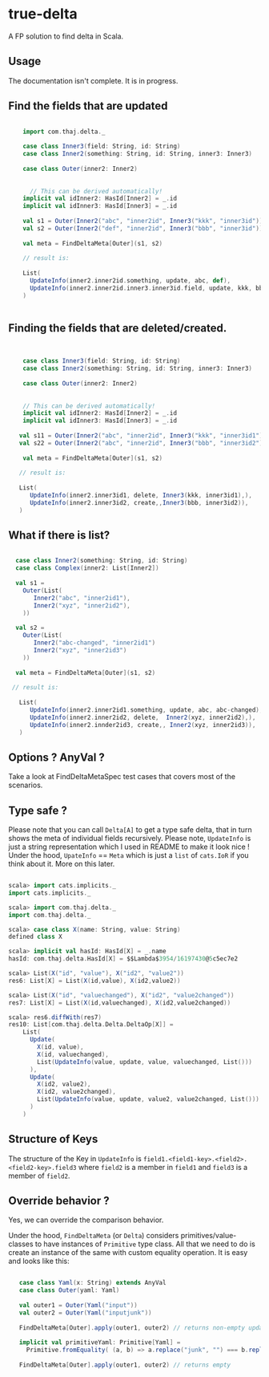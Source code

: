 # true-delta

A FP solution to find delta in Scala.

## Usage

The documentation isn't complete. 
It is in progress.

## Find the fields that are updated

```scala

    import com.thaj.delta._
    
    case class Inner3(field: String, id: String)
    case class Inner2(something: String, id: String, inner3: Inner3)
    
    case class Outer(inner2: Inner2)
  
  
      // This can be derived automatically!
    implicit val idInner2: HasId[Inner2] = _.id
    implicit val idInner3: HasId[Inner3] = _.id
      
    val s1 = Outer(Inner2("abc", "inner2id", Inner3("kkk", "inner3id")))
    val s2 = Outer(Inner2("def", "inner2id", Inner3("bbb", "inner3id")))
    
    val meta = FindDeltaMeta[Outer](s1, s2) 
    
    // result is:
     
    List(
      UpdateInfo(inner2.inner2id.something, update, abc, def),
      UpdateInfo(inner2.inner2id.inner3.inner3id.field, update, kkk, bbb ),
    )
  
```

## Finding the fields that are deleted/created.

```scala

    
    case class Inner3(field: String, id: String)
    case class Inner2(something: String, id: String, inner3: Inner3)
  
    case class Outer(inner2: Inner2)
  
  
    // This can be derived automatically!
    implicit val idInner2: HasId[Inner2] = _.id
    implicit val idInner3: HasId[Inner3] = _.id
    
   val s11 = Outer(Inner2("abc", "inner2id", Inner3("kkk", "inner3id1")))
   val s22 = Outer(Inner2("abc", "inner2id", Inner3("bbb", "inner3id2")))
   
    val meta = FindDeltaMeta[Outer](s1, s2) 
       
   // result is:
        
   List(
      UpdateInfo(inner2.inner3id1, delete, Inner3(kkk, inner3id1),),
      UpdateInfo(inner2.inner3id2, create,,Inner3(bbb, inner3id2)),
   )

```

## What if there is list?

```scala

  case class Inner2(something: String, id: String)
  case class Complex(inner2: List[Inner2])
  
  val s1 = 
    Outer(List(
       Inner2("abc", "inner2id1"), 
       Inner2("xyz", "inner2id2"),
    ))
    
  val s2 =
    Outer(List(
       Inner2("abc-changed", "inner2id1")
       Inner2("xyz", "inner2id3")
    ))  
    
  val meta = FindDeltaMeta[Outer](s1, s2) 
  
 // result is:
        
   List(
      UpdateInfo(inner2.inner2id1.something, update, abc, abc-changed),
      UpdateInfo(inner2.inner2id2, delete,  Inner2(xyz, inner2id2),),
      UpdateInfo(inner2.innder2id3, create,, Inner2(xyz, inner2id3)),
   )
```       

## Options ? AnyVal ?

Take a look at FindDeltaMetaSpec test cases that covers most of the scenarios. 



## Type safe ?

Please note that you can call `Delta[A]` to get a type safe delta, that in turn shows the meta of individual fields recursively.
Please note, `UpdateInfo` is just a string representation which I used in README to make it look nice ! 
Under the hood, `UpateInfo` == `Meta` which is just a `list` of `cats.IoR` if you think about it.
More on this later.

```scala

scala> import cats.implicits._
import cats.implicits._

scala> import com.thaj.delta._
import com.thaj.delta._

scala> case class X(name: String, value: String)
defined class X

scala> implicit val hasId: HasId[X] = _.name
hasId: com.thaj.delta.HasId[X] = $$Lambda$3954/16197430@5c5ec7e2

scala> List(X("id", "value"), X("id2", "value2"))
res6: List[X] = List(X(id,value), X(id2,value2))

scala> List(X("id", "valuechanged"), X("id2", "value2changed"))
res7: List[X] = List(X(id,valuechanged), X(id2,value2changed))

scala> res6.diffWith(res7)
res10: List[com.thaj.delta.Delta.DeltaOp[X]] =
    List(
      Update(
        X(id, value),
        X(id, valuechanged),
        List(UpdateInfo(value, update, value, valuechanged, List()))
      ),
      Update(
        X(id2, value2),
        X(id2, value2changed),
        List(UpdateInfo(value, update, value2, value2changed, List()))
      )
    )


```

## Structure of Keys

The structure of the Key in `UpdateInfo` is `field1.<field1-key>.<field2>.<field2-key>.field3` where `field2` is a member in  `field1` and `field3` is a member of `field2`.

## Override behavior ?
Yes, we can override the comparison behavior.

Under the hood, `FindDeltaMeta` (or `Delta`) considers primitives/value-classes to have instances of `Primitive` type class. All that we need to do is create an instance of the same 
with custom equality operation. It is easy and looks like this:

```scala

   case class Yaml(x: String) extends AnyVal
   case class Outer(yaml: Yaml)
  
   val outer1 = Outer(Yaml("input"))
   val outer2 = Outer(Yaml("inputjunk"))
  
   FindDeltaMeta[Outer].apply(outer1, outer2) // returns non-empty updates.
  
   implicit val primitiveYaml: Primitive[Yaml] =
     Primitive.fromEquality( (a, b) => a.replace("junk", "") === b.replace("junk", "")_)
  
   FindDeltaMeta[Outer].apply(outer1, outer2) // returns empty

```
 

 

